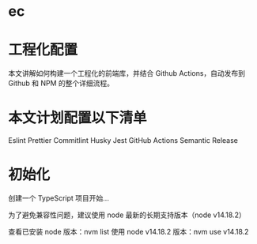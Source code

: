 # ec

# 工程化配置
本文讲解如何构建一个工程化的前端库，并结合 Github Actions，自动发布到 Github 和 NPM 的整个详细流程。

# 本文计划配置以下清单
Eslint
Prettier
Commitlint
Husky
Jest
GitHub Actions
Semantic Release

# 初始化
创建一个 TypeScript 项目开始...

为了避免兼容性问题，建议使用 node 最新的长期支持版本（node v14.18.2）

查看已安装 node 版本：nvm list
使用 node v14.18.2 版本：nvm use v14.18.2
